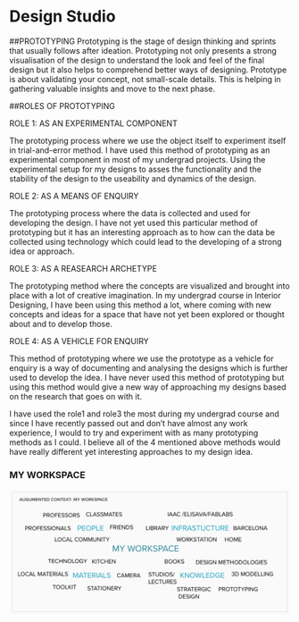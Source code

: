 # Design Studio

##PROTOTYPING
Prototyping is the stage of design thinking and sprints that usually follows after ideation.  Prototyping not only presents a strong visualisation of the design to understand the look and feel of the final design but it also helps to comprehend better ways of designing. Prototype is about validating your concept, not small-scale details. This is helping in gathering valuable insights and move to the next phase. 

##ROLES OF PROTOTYPING

ROLE 1: AS AN EXPERIMENTAL COMPONENT

The prototyping process where we use the object itself to experiment itself in trial-and-error method. I have used this method of prototyping as an experimental component in most of my undergrad projects. Using the experimental setup for my designs to asses the functionality and the stability of the design to the useability and dynamics of the design.

ROLE 2: AS A MEANS OF ENQUIRY

The prototyping process where the data is collected and used for developing the design. I have not yet used this particular method of prototyping but it has an interesting approach as to how can the data be collected using technology which could lead to the developing of a strong idea or approach.

ROLE 3: AS A REASEARCH ARCHETYPE

The prototyping method where the concepts are visualized and brought into place with a lot of creative imagination. In my undergrad course in Interior Designing, I have been using this method a lot, where coming with new concepts and ideas for a space that have not yet been explored or thought about and to develop those.

ROLE 4: AS A VEHICLE FOR ENQUIRY

This method of prototyping where we use the prototype as a vehicle for enquiry is a way of documenting and analysing the designs which is further used to develop the idea. I have never used this method of prototyping but using this method would give a new way of approaching my designs based on the research that goes on with it.

I have used the role1 and role3 the most during my undergrad course and since I have recently passed out and don’t have almost any work experience, I would to try and experiment with as many prototyping methods as I could. I believe all of the 4 mentioned above methods would have really different yet interesting approaches to my design idea.

### MY WORKSPACE

![](../images/Term1/my%20workspace.jpg)